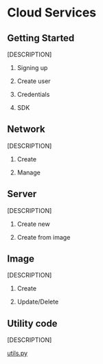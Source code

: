 Cloud Services
==============

Getting Started
---------------
[DESCRIPTION]

1. Signing up

2. Create user

3. Credentials

4. SDK


Network
-------
[DESCRIPTION]

1. Create

2. Manage


Server
------
[DESCRIPTION]

1. Create new

2. Create from image

Image
-----
[DESCRIPTION]

1. Create

2. Update/Delete


Utility code
------------
[DESCRIPTION]

[utils.py](utils.py)